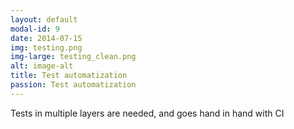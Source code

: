 ```yaml
---
layout: default
modal-id: 9
date: 2014-07-15
img: testing.png
img-large: testing_clean.png
alt: image-alt
title: Test automatization
passion: Test automatization
---
```

Tests in multiple layers are needed, and goes hand in hand with CI